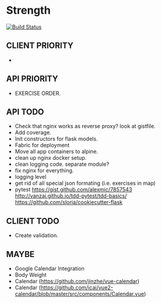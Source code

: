 # Strength

[![Build Status](https://travis-ci.com/SeanBE/strength.svg?token=YwoffpzcxpVgFc4sk6nY&branch=master)](https://travis-ci.com/SeanBE/strength)

## CLIENT PRIORITY
-

## API PRIORITY
- EXERCISE ORDER.

## API TODO
- Check that nginx works as reverse proxy? look at gistfile.
- Add coverage.
- Init constructors for flask models.
- Fabric for deployment
- Move all app containers to alpine.
- clean up nginx docker setup.
- clean logging code. separate module?
- fix nginx for everything.
- logging level
- get rid of all special json formating (i.e. exercises in map)
- pytest
https://gist.github.com/alexmic/7857543
http://vanzaj.github.io/tdd-pytest/tdd-basics/
https://github.com/sloria/cookiecutter-flask

## CLIENT TODO
- Create validation.

## MAYBE
- Google Calendar Integration
- Body Weight
- Calendar (https://github.com/jinzhe/vue-calendar)
- Calendar (https://github.com/icai/vue2-calendar/blob/master/src/components/Calendar.vue)
